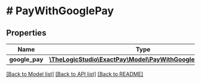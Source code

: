 # # PayWithGooglePay

## Properties

Name | Type | Description | Notes
------------ | ------------- | ------------- | -------------
**google_pay** | [**\TheLogicStudio\ExactPay\Model\PayWithGooglePayGooglePay**](PayWithGooglePayGooglePay.md) |  | [optional]

[[Back to Model list]](../../README.md#models) [[Back to API list]](../../README.md#endpoints) [[Back to README]](../../README.md)
